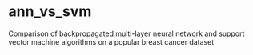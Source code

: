 # ann_vs_svm
Comparison of backpropagated multi-layer neural network and support vector machine algorithms on a popular breast cancer dataset
